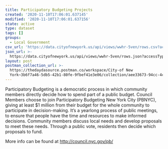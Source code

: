 ```yaml
---
title: Participatory Budgeting Projects
created: '2020-11-10T17:06:01.637145'
modified: '2020-11-10T17:06:01.637156'
state: active
type: dataset
tags: []
groups:
  - Local Government
csv_url: 'https://data.cityofnewyork.us/api/views/wwhr-5ven/rows.csv?accessType=DOWNLOAD'
json_url: >-
  https://data.cityofnewyork.us/api/views/wwhr-5ven/rows.json?accessType=DOWNLOAD
layout: post
postman_collection_url: >-
  https://thedaydasource.postman.co/workspace/City-of New
  York~3b6f7a46-5db5-42b1-80fe-9fbef41e3e06/collection/aee33673-94cc-4c5f-96d2-5a0ed78d063c
---
```

Participatory Budgeting is a democratic process in which community members directly decide how to spend part of a public budget. Council Members choose to join Participatory Budgeting New York City (PBNYC), giving at least $1 million from their budget for the whole community to participate in decision-making. It’s a yearlong process of public meetings, to ensure that people have the time and resources to make informed decisions. Community members discuss local needs and develop proposals to meet these needs. Through a public vote, residents then decide which proposals to fund.
 
More info can be found at http://council.nyc.gov/pb/
